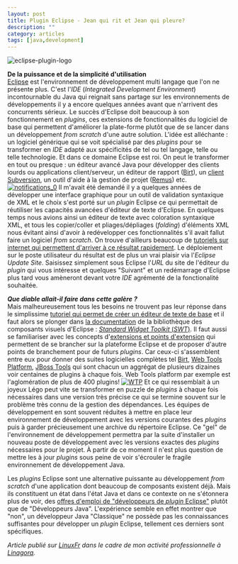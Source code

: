 ```yaml
---
layout: post
title: Plugin Eclipse - Jean qui rit et Jean qui pleure?
description: ""
category: articles
tags: [java,development]
---
```


![eclipse-plugin-logo](http://08000linux.com/blogs/files/2010/03/eclipse-plugin-logo.gif)

**De la puissance et de la simplicité d'utilisation**\
 [Eclipse](http://www.eclipse.org/) est l'environnement de développement multi langage que l'on ne présente plus. C'est l'*IDE* (*Integrated Development Environment*) incontournable du Java qui reignait sans partage sur les environnements de développements il y a encore quelques années avant que n'arrivent des concurrents sérieux. Le succès d'Eclipse doit beaucoup à son fonctionnement en *plugins*, ces extensions de fonctionnalités du logiciel de base qui permettent d'améliorer la plate-forme plutôt que de se lancer dans un développement *from scratch* d'une autre solution. L'idée est alléchante : un logiciel générique qui se voit spécialisé par des *plugins* pour se transformer en *IDE* adapté aux spécificités de tel ou tel langage, telle ou telle technologie. Et dans ce domaine Eclipse est roi. On peut le transformer en tout ou presque : un éditeur avancé Java pour développer des clients lourds ou applications client/serveur, un éditeur de rapport ([Birt](http://www.eclipse.org/birt/)), un [client Subversion](http://www.eclipse.org/subversive/), un outil d'aide à la gestion de projet ([Remus](http://marketplace.eclipse.org/content/remus-information-management)) etc. [![notifications\_0](http://08000linux.com/blogs/files/2010/03/notifications_0.png)](http://08000linux.com/blogs/files/2010/03/notifications_0.png) Il m'avait été demandé il y a quelques années de développer une interface graphique pour un outil de validation syntaxique de XML et le choix s'est porté sur un *plugin* Eclipse ce qui permettait de réutiliser les capacités avancées d'éditeur de texte d'Eclipse. En quelques temps nous avions ainsi un éditeur de texte avec coloration syntaxique XML, et tous les copier/coller et pliages/dépliages (*folding*) d'éléments XML nous évitant ainsi d'avoir à redévelopper ces fonctionnalités s'il avait fallut faire un logiciel *from scratch*. On trouve d'ailleurs beaucoup de [tutoriels sur internet qui permettent d'arriver à ce résultat rapidement](http://beuss.developpez.com/tutoriels/eclipse/plug-in/editor/bases/). Le déploiement sur le poste utilisateur du résultat est de plus un vrai plaisir via l'*Eclipse Update Site*. Saisissez simplement sous Eclipse l'*URL* du site de l'éditeur du *plugin* qui vous intéresse et quelques "Suivant" et un redémarrage d'Eclipse plus tard vous amèneront devant votre *IDE* agrémenté de la fonctionalité souhaitée.

***Que diable allait-il faire dans cette galère ?***\
 Mais malheureusement tous les besoins ne trouvent pas leur réponse dans le simplissime [tutoriel qui permet de créer un éditeur de texte de base](http://beuss.developpez.com/tutoriels/eclipse/plug-in/editor/bases/) et il faut alors se plonger dans [la documentation](http://help.eclipse.org/help32/index.jsp?topic=/org.eclipse.platform.doc.isv/reference/api/org/eclipse/jface/text/TextViewer.html) de la bibliothèque des composants visuels d'Eclipse : [*Standard Widget Toolkit* (*SWT*)](http://www.eclipse.org/swt/). Il faut aussi se familiariser avec les concepts d'[extensions et points d'extension](http://mbaron.developpez.com/eclipse/extension/) qui permettent de se brancher sur la plateforme Eclipse et de proposer d'autre points de branchement pour de futurs *plugins*. Car ceux-ci s'assemblent entre eux pour donner des suites logicielles complètes tel [Birt](http://www.eclipse.org/birt/phoenix/), [Web Tools Platform](http://www.eclipse.org/webtools/), [JBoss Tools](http://www.jboss.org/tools) qui sont chacun un aggrégat de plusieurs dizaines voir centaines de plugins à chaque fois. Web Tools platform par exemple est l'aglomération de plus de 400 plugins! [![WTP](http://08000linux.com/blogs/files/2010/03/WTP1.png)](http://08000linux.com/blogs/files/2010/03/WTP1.png) Et ce qui ressemblait à un joyeux Légo peut vite se transformer en puzzle de *plugins* à chaque fois nécessaires dans une version très précise ce qui se termine souvent sur le problème très connu de la gestion des dépendances. Les équipes de développement en sont souvent réduites à mettre en place leur environnement de développement avec les versions courantes des *plugins* puis à garder précieusement une archive du répertoire Eclipse. Ce "gel" de l'environnement de développement permettra par la suite d'installer un nouveau poste de développement avec les versions exactes des *plugins* nécessaires pour le projet. À partir de ce moment il n'est plus question de mettre les à jour *plugins* sous peine de voir s'écrouler le fragile environnement de développement Java.

Les *plugins* Eclipse sont une alternative puissante au développement *from scratch* d'une application dont beaucoup de composants existent déjà. Mais ils constituent un état dans l'état Java et dans ce contexte on ne s'étonnera plus de voir, des [offres d'emploi de "développeurs de *plugin* Eclipse"](http://eclipse-plugins.2y.net/eclipse/job2.jsp) plutôt que de "Développeurs Java". L'expérience semble en effet montrer que "non", un développeur Java "Classique" ne possède pas les connaissances suffisantes pour développer un *plugin* Eclipse, tellement ces derniers sont spécifiques.

*Article publié sur [LinuxFr](http://linuxfr.org/~galaux/) dans le cadre de mon activité professionnelle à [Linagora](http://linagora.com/).*

